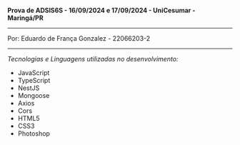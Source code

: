 **Prova de ADSIS6S - 16/09/2024 e 17/09/2024 - UniCesumar - Maringá/PR**

- - -

Por: Eduardo de França Gonzalez - 22066203-2

- - - 

*Tecnologias e Linguagens utilizadas no desenvolvimento:*
- JavaScript
- TypeScript
- NestJS
- Mongoose
- Axios
- Cors
- HTML5
- CSS3
- Photoshop

